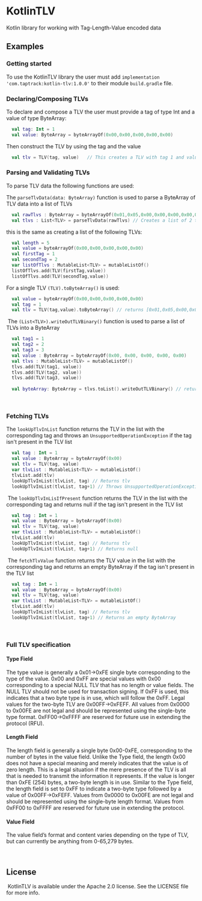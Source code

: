 # KotlinTLV
Kotlin library for working with Tag-Length-Value encoded data
​
## Examples

### Getting started
To use the KotlinTLV library the user must add ```implementation 'com.taptrack:kotlin-tlv:1.0.0'``` to their module ```build.gradle``` file.
### Declaring/Composing TLVs
To declare and compose a TLV the user must provide a tag of type Int and a value of type ByteArray:
​
```kotlin
  val tag: Int = 1
  val value: ByteArray = byteArrayOf(0x00,0x00,0x00,0x00,0x00)
```
Then construct the TLV by using the tag and the value
```kotlin
  val tlv = TLV(tag, value)   // This creates a TLV with tag 1 and value of [0x00,0x00,0x00,0x00,0x00]
```
### Parsing and Validating TLVs
To parse TLV data the following functions are used: 

The ```parseTlvData(data: ByteArray)``` function is used to parse a ByteArray of TLV data into a list of TLVs
```kotlin
  val rawTlvs : ByteArray = byteArrayOf(0x01,0x05,0x00,0x00,0x00,0x00,0x00,0x02,0x05,0x00,0x00,0x00,0x00,0x00)
  val tlvs : List<TLV> = parseTlvData(rawTlvs) // Creates a list of 2 tlvs with a single byte tag and value [0x00,0x00,0x00,0x00,0x00]
```
this is the same as creating a list of the following TLVs:
```kotlin
  val length = 5
  val value = byteArrayOf(0x00,0x00,0x00,0x00,0x00)
  val firstTag = 1
  val secondTag = 2
  var listOfTlvs : MutableList<TLV> = mutableListOf()
  listOfTlvs.add(TLV(firstTag,value))
  listOfTlvs.add(TLV(secondTag,value))
```
For a single TLV ```(TLV).toByteArray()``` is used:
```kotlin
  val value = byteArrayOf(0x00,0x00,0x00,0x00,0x00)
  val tag = 1
  val tlv = TLV(tag,value).toByteArray() // returns [0x01,0x05,0x00,0x00,0x00,0x00,0x00]
```
​
The ```(List<TLV>).writeOutTLVBinary()``` function is used to parse a list of TLVs into a ByteArray
```kotlin
  val tag1 = 1
  val tag2 = 2
  val tag3 = 3
  val value : ByteArray = byteArrayOf(0x00, 0x00, 0x00, 0x00, 0x00)
  val tlvs : MutableList<TLV> = mutableListOf()
  tlvs.add(TLV(tag1, value))
  tlvs.add(TLV(tag2, value))
  tlvs.add(TLV(tag3, value))
  
  val byteArray: ByteArray = tlvs.toList().writeOutTLVBinary() // returns the list of TLVs as a ByteArray
```
​
### Fetching TLVs
The ```lookUpTlvInList``` function returns the TLV in the list with the corresponding tag and throws an ```UnsupportedOperationException``` if the tag isn't present in the TLV list
```kotlin
  val tag : Int = 1
  val value : ByteArray = byteArrayOf(0x00)
  val tlv = TLV(tag, value)
  var tlvList : MutableList<TLV> = mutableListOf()
  tlvList.add(tlv)
  lookUpTlvInList(tlvList, tag) // Returns tlv
  lookUpTlvInList(tlvList, tag+1) // Throws UnsupportedOperationException
```
​
The ```lookUpTlvInLisIfPresent``` function returns the TLV in the list with the corresponding tag and returns null if the tag isn't present in the TLV list
```kotlin
  val tag : Int = 1
  val value : ByteArray = byteArrayOf(0x00)
  val tlv = TLV(tag, value)
  var tlvList : MutableList<TLV> = mutableListOf()
  tlvList.add(tlv)
  lookUpTlvInList(tlvList, tag) // Returns tlv
  lookUpTlvInList(tlvList, tag+1) // Returns null
```
​
The ```fetchTlvValue``` function returns the TLV value in the list with the corresponding tag and returns an empty ByteArray if the tag isn't present in the TLV list
```kotlin
  val tag : Int = 1
  val value : ByteArray = byteArrayOf(0x00)
  val tlv = TLV(tag, value)
  var tlvList : MutableList<TLV> = mutableListOf()
  tlvList.add(tlv)
  lookUpTlvInList(tlvList, tag) // Returns tlv
  lookUpTlvInList(tlvList, tag+1) // Returns an empty ByteArray
```
​
### Full TLV specification

#### Type Field
The type value is generally a 0x01->0xFE single byte corresponding to the type of the value. 0x00 and 0xFF are special values with 0x00 corresponding to a special NULL TLV that has no length or value fields. The NULL TLV should not be used for transaction signing. If 0xFF is used, this indicates that a two byte type is in use, which will follow the 0xFF. Legal values for the two-byte TLV are 0x00FF->0xFEFF. All values from 0x0000 to 0x00FE are not legal and should be represented using the single-byte type format. 0xFF00->0xFFFF are reserved for future use in extending the protocol (RFU).

#### Length Field
The length field is generally a single byte 0x00-0xFE, corresponding to the number of bytes in the value field. Unlike the Type field, the length 0x00 does not have a special meaning and merely indicates that the value is of zero length. This is a legal situation if the mere presence of the TLV is all that is needed to transmit the information it represents. If the value is longer than 0xFE (254) bytes, a two-byte length is in use. Similar to the Type field, the length field is set to 0xFF to indicate a two-byte type followed by a value of 0x00FF->0xFEFF. Values from 0x0000 to 0x00FE are not legal and should be represented using the single-byte length format. Values from 0xFF00 to 0xFFFF are reserved for future use in extending the protocol.

#### Value Field
The value field’s format and content varies depending on the type of TLV, but can currently be anything from 0-65,279 bytes.

​
## License
​
KotlinTLV is available under the Apache 2.0 license. See the LICENSE file for more info.
